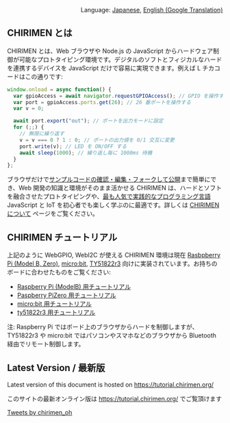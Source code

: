 <p align="right">Language: <a href="https://tutorial.chirimen.org">Japanese</a>, <a href="https://translate.google.com/translate?sl=ja&tl=en&u=https%3A%2F%2Ftutorial.chirimen.org">English (Google Translation)</a></p>

## CHIRIMEN とは

CHIRIMEN とは、Web ブラウザや Node.js の JavaScript からハードウェア制御が可能なプロトタイピング環境です。デジタルのソフトとフィジカルなハードを連携するデバイスを JavaScript だけで容易に実現できます。例えば L チカコードはこの通りです:

```javascript
window.onload = async function() {
  var gpioAccess = await navigator.requestGPIOAccess(); // GPIO を操作する
  var port = gpioAccess.ports.get(26); // 26 番ポートを操作する
  var v = 0;

  await port.export("out"); // ポートを出力モードに設定
  for (;;) {
    // 無限に繰り返す
    v = v === 0 ? 1 : 0; // ポートの出力値を 0/1 交互に変更
    port.write(v); // LED を ON/OFF する
    await sleep(1000); // 繰り返し毎に 1000ms 待機
  }
};
```

ブラウザだけで[サンプルコードの確認・編集・フォークして公開](https://r.chirimen.org/csb-gpio-blink)まで簡単にでき、Web 開発の知識と環境がそのまま活かせる CHIRIMEN は、ハードとソフトを融合させたプロトタイピングや、[最も人気で実践的なプログラミング言語](https://octoverse.github.com/#top-languages) JavaScript と IoT を初心者でも楽しく学ぶのに最適です。詳しくは [CHIRIMEN について](about.md) ページをご覧ください。

## CHIRIMEN チュートリアル

上記のように WebGPIO, WebI2C が使える CHIRIMEN 環境は現在 [Rasbpberry Pi (Model B, Zero)](https://www.raspberrypi.org/), [micro:bit](https://microbit.org/ja/), [TY51822r3](https://www.switch-science.com/catalog/2574/) 向けに実装されています。お持ちのボードに合わせたものをご覧ください:

- [Raspberry Pi (ModelB) 用チュートリアル](/raspi/)
- [Paspberry PiZero 用チュートリアル](/pizero/)
- [micro:bit 用チュートリアル](/microbit/)
- [ty51822r3 用チュートリアル](/ty51822r3/)

注: Raspberry Pi ではボード上のブラウザからハードを制御しますが、TY51822r3 や micro:bit ではパソコンやスマホなどのブラウザから Bluetooth 経由でリモート制御します。

<div class="hide-on-production">
  <!-- tutorial.chirimen.org では hide-on-production クラスの中は表示されない -->

  ## Latest Version / 最新版

  Latest version of this document is hosted on https://tutorial.chirimen.org/

  このサイトの最新オンライン版は https://tutorial.chirimen.org/ でご覧頂けます
</div>

<a class="twitter-timeline" data-height="600" data-dnt="true" href="https://twitter.com/chirimen_oh?ref_src=twsrc%5Etfw">Tweets by chirimen_oh</a>
<script async src="https://platform.twitter.com/widgets.js" charset="utf-8"></script>
